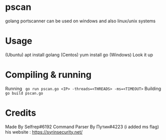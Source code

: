 # pscan
golang portscanner can be used on windows and also linux/unix systems

# Usage
(Ubuntu) apt install golang
(Centos) yum install go
(Windows) Look it up

# Compiling & running
Running
` go run pscan.go <IP> -threads=<THREADS> -ms=<TIMEOUT>`
Building
` go build pscan.go `
# Credits
Made By Selfrep#6192
Command Parser By Путин#4223 (i added ms flag)
his website : https://syrinsecurity.net/

